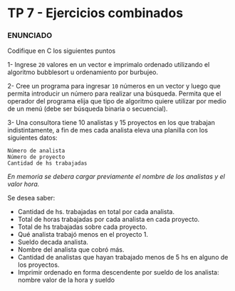 # TP 7 - Ejercicios combinados

### ENUNCIADO

Codifique en C los siguientes puntos

1- Ingrese `20` valores en un vector e imprimalo ordenado utilizando el algoritmo bubblesort u ordenamiento por burbujeo.



2- Cree un programa para ingresar `10` números en un vector y luego que permita introducir un número para realizar una búsqueda. Permita que el operador del programa elija que tipo de algoritmo quiere utilizar por medio de un menú (debe ser búsqueda binaria o secuencial).



3- Una consultora tiene 10 analistas y 15 proyectos en los que trabajan indistintamente, a fin de mes cada analista eleva una planilla con los siguientes datos:
```
Número de analista
Número de proyecto
Cantidad de hs trabajadas
```

*En memoria se debera cargar previamente el nombre de los analistas y el valor hora.*

Se desea saber:

- Cantidad de hs. trabajadas en total por cada analista.
- Total de horas trabajadas por cada analista en cada proyecto.
- Total de hs trabajadas sobre cada proyecto.
- Qué analista trabajó menos en el proyecto 1.
- Sueldo decada analista.
- Nombre del analista que cobró más.
- Cantidad de analistas que hayan trabajado menos de 5 hs en alguno de los proyectos.
- Imprimir ordenado en forma descendente por sueldo de los analista: nombre valor de la hora y sueldo